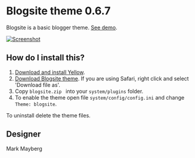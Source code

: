 Blogsite theme 0.6.7
====================
Blogsite is a basic blogger theme. [See demo](http://developers.datenstrom.se/themes/blogsite-theme).

[![Screenshot](blogsite-theme.jpg?raw=true)](http://developers.datenstrom.se/themes/blogsite-theme)

How do I install this?
----------------------
1. [Download and install Yellow](https://github.com/datenstrom/yellow/).
2. [Download Blogsite theme](https://github.com/datenstrom/yellow-themes/raw/master/zip/blogsite.zip). If you are using Safari, right click and select 'Download file as'.
3. Copy `blogsite.zip ` into your `system/plugins` folder.
4. To enable the theme open file `system/config/config.ini` and change `Theme: blogsite`.

To uninstall delete the theme files.

Designer
--------
Mark Mayberg
